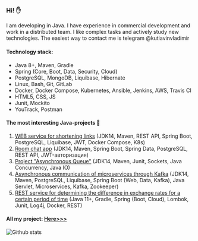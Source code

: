 ### Hi! :raised_hand:

I am developing in Java. I have experience in commercial development and work in a distributed team. I like complex tasks and actively study new technologies. The easiest way to contact me is telegram @kutiavinvladimir

#### Technology stack:
* Java 8+, Maven, Gradle
* Spring (Core, Boot, Data, Security, Cloud)
* PostgreSQL, MongoDB, Liquibase, Hibernate
* Linux, Bash, Git, GitLab
* Docker, Docker Compose, Kubernetes, Ansible, Jenkins, AWS, Travis CI
* HTML5, CSS, JS
* Junit, Mockito
* YouTrack, Postman

#### The most interesting Java-projects :open_file_folder:
1. [WEB service for shortening links](https://github.com/kva-devops/url_shortcut) (JDK14, Maven, REST API, Spring Boot, PostgreSQL, Liquibase, JWT, Docker Compose, K8s)
2. [Room chat app](https://github.com/kva-devops/job4j_chat) (JDK14, Maven, Spring Boot, Spring Data, PostgreSQL, REST API, JWT-авторизация)
3. [Project "Asynchronous Queue"](https://github.com/kva-devops/job4j_pooh) (JDK14, Maven, Junit, Sockets, Java Concurrency, Java IO)
4. [Asynchronous communication of microservices through Kafka](https://github.com/kva-devops/microservice) (JDK14, Maven, PostgreSQL, Liquibase, Spring Boot (Web, Data, Kafka), Java Servlet, Microservices, Kafka, Zookeeper)
5. [REST service for determining the difference in exchange rates for a certain period of time](https://github.com/kva-devops/alfatest) (Java 11+, Gradle, Spring (Boot, Cloud), Lombok, Junit, Log4j, Docker, REST)

#### All my project: [Here>>>](https://github.com/kva-devops?tab=repositories)

![Github stats](https://github-readme-stats.vercel.app/api?username=kva-devops&hide=stars,prs,issues,contribs)
